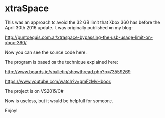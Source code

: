 # xtraSpace

This was an approach to avoid the 32 GB limit that Xbox 360 has before the April 30th 2016 update. It was originally published on my blog: 

http://puntoequis.com.ar/xtraspace-bypassing-the-usb-usage-limit-on-xbox-360/

Now you can see the source code here.

The program is based on the technique explained here:

http://www.boards.ie/vbulletin/showthread.php?p=73559269

https://www.youtube.com/watch?v=gmFzMvHboo4

The project is on VS2015/C#

Now is useless, but it would be helpfull for someone.

Enjoy!

